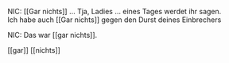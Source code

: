 NIC: [[Gar nichts]] … Tja, Ladies … eines Tages werdet ihr sagen.  
Ich habe auch [[Gar nichts]] gegen den Durst deines Einbrechers

NIC: Das war [[gar nichts]].  


[[gar]] [[nichts]]
